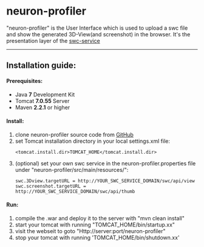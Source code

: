 neuron-profiler
===============


"neuron-profiler" is the User Interface which is used to upload a swc file and show the generated 3D-View(and screenshot) in the browser.
It's the presentation layer of the [swc-service][1]

----------

Installation guide:
--------------------------------
#### **Prerequisites:**<br />
 - Java **7** Development Kit<br />
 - Tomcat **7.0.55** Server<br />
 - Maven **2.2.1** or higher<br />

#### **Install:**<br />
1. clone neuron-profiler source code from [GitHub][2] <br />
2. set Tomcat installation directory in your local settings.xml file:<br />
    ```
    <tomcat.install.dir>TOMCAT_HOME</tomcat.install.dir>
    ```
3. (optional) set your own swc service in the neuron-profiler.properties file under "neuron-profiler/src/main/resources/":
    ```
    swc.3Dview.targetURL = http://YOUR_SWC_SERVICE_DOMAIN/swc/api/view
    swc.screenshot.targetURL = http://YOUR_SWC_SERVICE_DOMAIN/swc/api/thumb
    ```

#### **Run:**<br />
1. compile the .war and deploy it to the server with "mvn clean install"<br />
2. start your tomcat with running "TOMCAT_HOME/bin/startup.xx"<br />
3. visit the webseit to goto "Http://server:port/neuron-profiler"<br />
4. stop your tomcat with running 'TOMCAT_HOME/bin/shutdown.xx'<br />
 
[1]: https://github.com/MPDL/swc-service
[2]: https://github.com/MPDL/neuron-profiler
